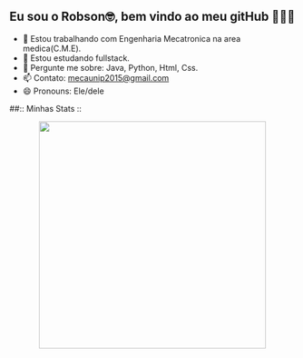 ## Eu sou o Robson🤓, bem vindo ao meu gitHub 👋👋👋
- 🔭 Estou trabalhando com Engenharia Mecatronica na area medica(C.M.E).
- 🌱 Estou estudando fullstack.
- 💬 Pergunte me sobre: Java, Python, Html, Css.
- 📫 Contato: mecaunip2015@gmail.com
- 😄 Pronouns: Ele/dele

##:: Minhas Stats ::
<p align="center">
  <img src="https://github-readme-stats.vercel.app/api?username=EngNex&show_icons=true&theme=dark" width="400">
 </p>




